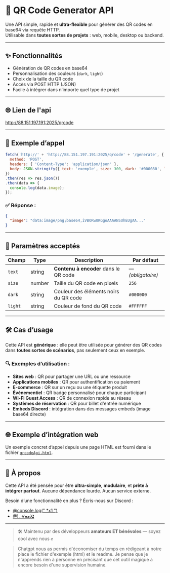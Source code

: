 # 🧩 QR Code Generator API

Une API simple, rapide et **ultra-flexible** pour générer des QR codes en base64 via requête HTTP.  
Utilisable dans **toutes sortes de projets** : web, mobile, desktop ou backend.

---

## ✨ Fonctionnalités

- Génération de QR codes en base64
- Personnalisation des couleurs (`dark`, `light`)
- Choix de la taille du QR code
- Accès via POST HTTP (JSON)
- Facile à intégrer dans n’importe quel type de projet

---

## 🌐 Lien de l'api

http://88.151.197.191:2025/qrcode

---

## 🚀 Exemple d’appel

```js
fetch('http://' + 'http://88.151.197.191:2025/qrcode' + '/generate', {
  method: 'POST',
  headers: { 'Content-Type': 'application/json' },
  body: JSON.stringify({ text: 'exemple', size: 300, dark: '#000080', light: '#a0a0a0' })
}) 
.then(res => res.json())
.then(data => {
  console.log(data.image);
});
````

### ✅ Réponse :

```json
{
  "image": "data:image/png;base64,iVBORw0KGgoAAAANSUhEUgAA..."
}
```

---

## 🔧 Paramètres acceptés

| Champ   | Type   | Description                            | Par défaut        |
| ------- | ------ | -------------------------------------- | ----------------- |
| `text`  | string | **Contenu à encoder** dans le QR code  | — *(obligatoire)* |
| `size`  | number | Taille du QR code en pixels            | `256`             |
| `dark`  | string | Couleur des éléments noirs du QR code  | `#000000`         |
| `light` | string | Couleur de fond du QR code             | `#FFFFFF`         |

---

## 🛠️ Cas d’usage

Cette API est **générique** : elle peut être utilisée pour générer des QR codes dans **toutes sortes de scénarios**, pas seulement ceux en exemple.

### 🔍 Exemples d’utilisation :

* **Sites web** : QR pour partager une URL ou une ressource
* **Applications mobiles** : QR pour authentification ou paiement
* **E-commerce** : QR sur un reçu ou une étiquette produit
* **Événementiel** : QR badge personnalisé pour chaque participant
* **Wi-Fi Guest Access** : QR de connexion rapide au réseau
* **Systèmes de réservation** : QR pour billet d'entrée numérique
* **Embeds Discord** : intégration dans des messages embeds (image base64 directe)

---

## 🌐 Exemple d’intégration web

Un exemple concret d’appel depuis une page HTML est fourni dans le fichier [`qrcodeApi.html`](./qrcodeApi.html).

---

## 🧠 À propos

Cette API a été pensée pour être **ultra-simple**, **modulaire**, et **prête à intégrer partout**.
Aucune dépendance lourde. Aucun service externe.

Besoin d’une fonctionnalité en plus ? Écris-nous sur Discord :

* [@console.log(" *x1 ")](https://discord.com/users/1066067393123733595)
* [@! ℳ𝓪𝔁𝟑𝟐](https://discord.com/users/1163887501895815168)

---

> 🛠️ Maintenu par des développeurs **amateurs ET bénévoles** — soyez cool avec nous ✊

> Chatgpt nous as permis d'économiser du temps en rédigeant à notre place le fichier d'exemple (html) et le readme. Je pense que je n'apprends rien à personne en précisant que cet outil magique a encore besoin d'une supervision humaine.
